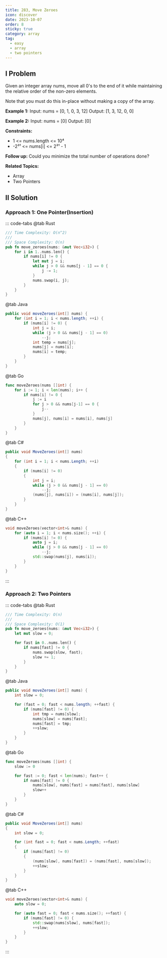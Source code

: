 ```yaml
---
title: 283, Move Zeroes
icon: discover
date: 2023-10-07
order: 8
sticky: true
category: array
tag: 
  - easy
  - array
  - two pointers
---
```


## I Problem

Given an integer array nums, move all 0's to the end of it while maintaining the relative order of the non-zero elements.

Note that you must do this in-place without making a copy of the array.

**Example 1:**
Input: nums = [0, 1, 0, 3, 12]
Output: [1, 3, 12, 0, 0]

**Example 2:**
Input: nums = [0]
Output: [0]

**Constraints:**

- 1 <= nums.length <= 10⁴
- -2³¹ <= nums[i] <= 2³¹ - 1

**Follow up:**
Could you minimize the total number of operations done?

**Related Topics:**

- Array
- Two Pointers

## II Solution

### Approach 1: One Pointer(Insertion)

::: code-tabs
@tab Rust

```rust
/// Time Complexity: O(n^2)
///
/// Space Complexity: O(n)
pub fn move_zeroes(nums: &mut Vec<i32>) {
    for i in 1..nums.len() {
        if nums[i] != 0 {
            let mut j = i;
            while j > 0 && nums[j - 1] == 0 {
                j -= 1;
            }
            nums.swap(i, j);
        }
    }
}
```

@tab Java

```java
public void moveZeroes(int[] nums) {
    for (int i = 1; i < nums.length; ++i) {
        if (nums[i] != 0) {
            int j = i;
            while (j > 0 && nums[j - 1] == 0)
                --j;
            int temp = nums[j];
            nums[j] = nums[i];
            nums[i] = temp;
        }
    }
}
```

@tab Go

```go
func moveZeroes(nums []int) {
    for i := 1; i < len(nums); i++ {
        if nums[i] != 0 {
            j := i
            for j > 0 && nums[j-1] == 0 {
                j--
            }
            nums[j], nums[i] = nums[i], nums[j]
        }
    }
}
```

@tab C\#

```csharp
public void MoveZeroes(int[] nums) 
{
    for (int i = 1; i < nums.Length; ++i)
    {
        if (nums[i] != 0)
        {
            int j = i;
            while (j > 0 && nums[j - 1] == 0)
                --j;
            (nums[j], nums[i]) = (nums[i], nums[j]);
        }
    }
}
```

@tab C++

```cpp
void moveZeroes(vector<int>& nums) {
    for (auto i = 1; i < nums.size(); ++i) {
        if (nums[i] != 0) {
            auto j = i;
            while (j > 0 && nums[j - 1] == 0)
                --j;
            std::swap(nums[j], nums[i]);
        }
    }
}
```

:::

### Approach 2: Two Pointers

::: code-tabs
@tab Rust

```rust
/// Time Complexity: O(n)
///
/// Space Complexity: O(1)
pub fn move_zeroes(nums: &mut Vec<i32>) {
    let mut slow = 0;

    for fast in 0..nums.len() {
        if nums[fast] != 0 {
            nums.swap(slow, fast);
            slow += 1;
        }
    }
}
```

@tab Java

```java
public void moveZeroes(int[] nums) {
    int slow = 0;

    for (fast = 0; fast < nums.length; ++fast) {
        if (nums[fast] != 0) {
            int tmp = nums[slow];
            nums[slow] = nums[fast];
            nums[fast] = tmp;
            ++slow;
        }
    }
}
```

@tab Go

```go
func moveZeroes(nums []int) {
    slow := 0

    for fast := 0; fast < len(nums); fast++ {
        if nums[fast] != 0 {
            nums[slow], nums[fast] = nums[fast], nums[slow]
            slow++
        }
    }
}
```

@tab C\#

```csharp
public void MoveZeroes(int[] nums) 
{
    int slow = 0;

    for (int fast = 0; fast < nums.Length; ++fast)
    {
        if (nums[fast] != 0)
        {
            (nums[slow], nums[fast]) = (nums[fast], nums[slow]);
            ++slow;
        }
    }
}
```

@tab C++

```cpp
void moveZeroes(vector<int>& nums) {
    auto slow = 0;

    for (auto fast = 0; fast < nums.size(); ++fast) {
        if (nums[fast] != 0) {
            std::swap(nums[slow], nums[fast]);
            ++slow;
        }
    }
}
```

:::

